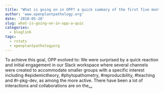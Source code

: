 ```yaml
---
title: "What is going on in OPP? a quick summary of the first five months"
author: 'www.openplantpathology.org'
date: '2018-05-20'
slug: what-is-going-on-in-opp-a-quic
categories:
  - bloglink
tags:
  - rstats
  - openplantpathologyorg
---
```


To achieve this goal, OPP evolved to: We were surprised by a quick reaction and initial engagement in our Slack workspace where several channels were created to accommodate smaller groups with a specific interest including #epidemictheory, #phytopathometry, #reproducibility, #teaching and #r-pkg-dev, as among the more active. There have been a lot of interactions and collaborations are on the[... <i class="fas fa-external-link-alt"></i>](https://openplantpathology.org/post/2018-05-20-second-post-five-month-summary/)

